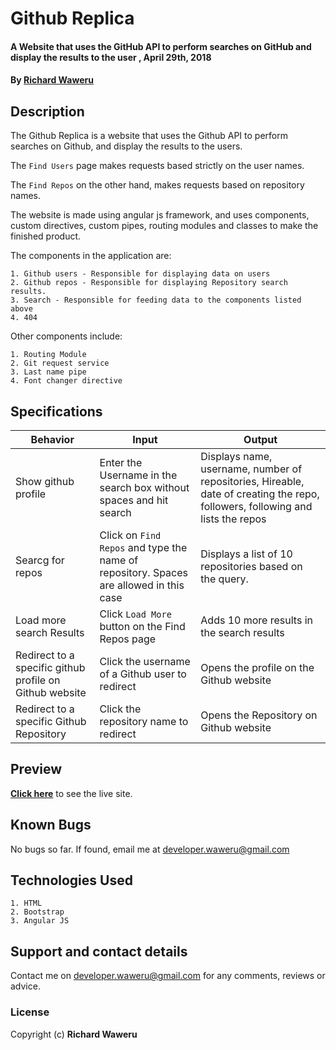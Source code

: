 # Github Replica
#### A Website that uses the GitHub API to perform searches on GitHub and display the results to the user , April 29th, 2018
#### By **[Richard Waweru](https://github.com/devwaweru)**

## Description
The Github Replica is a website that uses the Github API to perform searches on Github, and display the results to the users.

The `Find Users` page makes requests based strictly on the user names.

The `Find Repos` on the other hand, makes requests based on repository names.

The website is made using angular js framework, and uses components, custom directives, custom pipes, routing modules and classes to make the finished product.

The components in the application are:

    1. Github users - Responsible for displaying data on users
    2. Github repos - Responsible for displaying Repository search results.
    3. Search - Responsible for feeding data to the components listed above
    4. 404

Other components include:

    1. Routing Module
    2. Git request service
    3. Last name pipe
    4. Font changer directive

## Specifications
| Behavior                  | Input                     | Output                    | 
| ------------------------- | ------------------------- | ------------------------- |
| Show github profile | Enter the Username in the search box without spaces and hit search | Displays name, username, number of repositories, Hireable, date of creating the repo, followers, following and lists the repos  |
| Searcg for repos      | Click on `Find Repos` and type the name of repository. Spaces are allowed in this case | Displays a list of 10 repositories based on the query. |
| Load more search Results | Click `Load More` button on the Find Repos page | Adds 10 more results in the search results  |
| Redirect to a specific github profile on Github website | Click the username of a Github user to redirect | Opens the profile on the Github website |
| Redirect to a specific Github Repository | Click the repository name to redirect | Opens the Repository on Github website |

## Preview
**[Click here](https://devwaweru.github.io/Quotes)** to see the live site.

## Known Bugs
No bugs so far. If found, email me at developer.waweru@gmail.com

## Technologies Used
    1. HTML
    2. Bootstrap
    3. Angular JS

## Support and contact details
Contact me on developer.waweru@gmail.com for any comments, reviews or advice.

### License
Copyright (c) **Richard Waweru**

